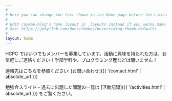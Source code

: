 ```yaml
---
#
# Here you can change the text shown in the Home page before the Latest Posts section.
#
# Edit cayman-blog's home layout in _layouts instead if you wanna make some changes
# See: https://jekyllrb.com/docs/themes/#overriding-theme-defaults
#
layout: home
---
```


<!-- <span style="color:red;font-weight:bold;">旧ホームページは [http://hcpc.web.fc2.com/](http://hcpc.web.fc2.com/) をご覧ください。</span> -->

HCPC ではいつでもメンバーを募集しています。活動に興味を持たれた方は、お気軽にご連絡ください！学部学科や、プログラミング歴などは問いません！

連絡先はこちらを参照ください: [お問い合わせ]({{ '/contact.html' | absolute_url }})

勉強会スライド・過去に出題した問題の一覧は [活動記録]({{ '/activities.html' | absolute_url }}) をご覧ください。
